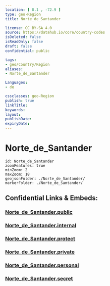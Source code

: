 ```yaml
---
location: [ 8.1 , -72.9 ] 
type: geo-Region
title: Norte_de_Santander

license: CC BY-SA 4.0
source: https://datahub.io/core/country-codes
isDeleted: false
isReadOnly: false
draft: false
confidential: public

tags:
- geo/Country/Region
aliases:
- Norte_de_Santander

Languages:
- de

cssclasses: geo-Region
publish: true
linkTitle: 
keywords: 
layout: 
publishDate: 
expiryDate: 
---
```


# Norte_de_Santander

```leaflet
id: Norte_de_Santander
zoomFeatures: true 
minZoom: 2 
maxZoom: 18
geojsonFolder: ./Norte_de_Santander/
markerFolder: ./Norte_de_Santander/
```


## Confidential Links & Embeds: 

### [Norte_de_Santander.public](/_public/\Earth\Continent\America~South\Colombia\departments~ColombiaNorte_de_Santander.public.md) 

### [Norte_de_Santander.internal](/_internal/\Earth\Continent\America~South\Colombia\departments~ColombiaNorte_de_Santander.internal.md) 

### [Norte_de_Santander.protect](/_protect/\Earth\Continent\America~South\Colombia\departments~ColombiaNorte_de_Santander.protect.md) 

### [Norte_de_Santander.private](/_private/\Earth\Continent\America~South\Colombia\departments~ColombiaNorte_de_Santander.private.md) 

### [Norte_de_Santander.personal](/_personal/\Earth\Continent\America~South\Colombia\departments~ColombiaNorte_de_Santander.personal.md) 

### [Norte_de_Santander.secret](/_secret/\Earth\Continent\America~South\Colombia\departments~ColombiaNorte_de_Santander.secret.md)

